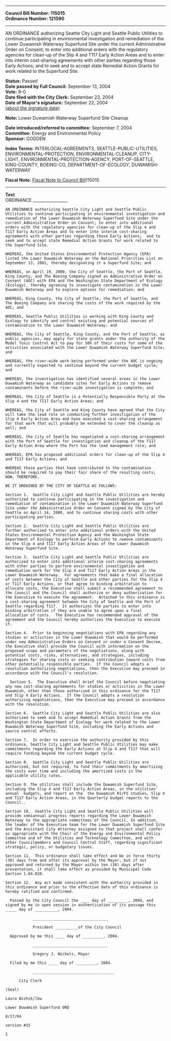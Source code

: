 * * * * *  
  
**Council Bill Number: [](#h0)[](#h2)115015**   
**Ordinance Number: 121590**  
  
* * * * *  
  
AN ORDINANCE authorizing Seattle City Light and Seattle Public Utilities to continue participating in environmental investigation and remediation of the Lower Duwamish Waterway Superfund Site under the current Administrative Order on Consent; to enter into additional orders with the regulatory agencies for clean-up of the Slip 4 and T117 Early Action Areas and to enter into interim cost-sharing agreements with other parties regarding those Early Actions; and to seek and to accept state Remedial Action Grants for work related to the Superfund Site.  
  
**Status:** Passed   
**Date passed by Full Council:** September 13, 2004   
**Vote:** 9-0   
**Date filed with the City Clerk:** September 23, 2004   
**Date of Mayor's signature:** September 22, 2004   
[(about the signature date)](/~public/approvaldate.htm)   
  
**Note:** Lower Duwamish Waterway Superfund Site Cleanup  
  
  
**Date introduced/referred to committee:** September 7, 2004   
**Committee:** Energy and Environmental Policy   
**Sponsor:** GODDEN   
  
**Index Terms:** INTERLOCAL-AGREEMENTS, SEATTLE-PUBLIC-UTILITIES, ENVIRONMENTAL-PROTECTION, ENVIRONMENTAL-CLEANUP, CITY-LIGHT, ENVIRONMENTAL-PROTECTION-AGENCY, PORT-OF-SEATTLE, KING-COUNTY, BOEING-CO, DEPARTMENT-OF-ECOLOGY, DUWAMISH-WATERWAY  
  
**Fiscal Note:** [Fiscal Note to Council Bill](http://clerk.seattle.gov/~public/fnote/115015.htm)[](#h1)[](#h3)115015  
  
* * * * *  
  
**Text**  
    ORDINANCE _________________  
  
    AN ORDINANCE authorizing Seattle City Light and Seattle Public  
    Utilities to continue participating in environmental investigation and  
    remediation of the Lower Duwamish Waterway Superfund Site under the  
    current Administrative Order on Consent; to enter into additional  
    orders with the regulatory agencies for clean-up of the Slip 4 and  
    T117 Early Action Areas and to enter into interim cost-sharing  
    agreements with other parties regarding those Early Actions;  and to  
    seek and to accept state Remedial Action Grants for work related to  
    the Superfund Site.  
  
    WHEREAS, the United States Environmental Protection Agency (EPA)  
    listed the Lower Duwamish Waterway on the National Priorities List on  
    September 13, 2001, thereby designating it a Superfund Site; and  
  
    WHEREAS, on April 19, 2000, the City of Seattle, the Port of Seattle,  
    King County, and The Boeing Company signed an Administrative Order on  
    Consent (AOC) with EPA and the Washington State Department of Ecology  
    (Ecology), thereby agreeing to investigate contamination in the Lower  
    Duwamish Waterway and to explore options for remediation; and  
  
    WHEREAS, King County, the City of Seattle, the Port of Seattle, and  
    The Boeing Company are sharing the costs of the work required by the  
    AOC; and  
  
    WHEREAS, Seattle Public Utilities is working with King County and  
    Ecology to identify and control existing and potential sources of  
    contamination to the Lower Duwamish Waterway; and  
  
    WHEREAS, the City of Seattle, King County, and the Port of Seattle, as  
    public agencies, may apply for state grants under the authority of the  
    Model Toxic Control Act to pay for 50% of their costs for some of the  
    activities associated with the Lower Duwamish Waterway Superfund Site;  
    and  
  
    WHEREAS, the river-wide work being performed under the AOC is ongoing  
    and currently expected to continue beyond the current budget cycle;  
    and  
  
    WHEREAS, the investigation has identified several areas in the Lower  
    Duwamish Waterway as candidate sites for Early Actions to remove  
    contaminants before the river-wide investigation is complete; and  
  
    WHEREAS, the City of Seattle is a Potentially Responsible Party at the  
    Slip 4 and the T117 Early Action Areas; and  
  
    WHEREAS, the City of Seattle and King County have agreed that the City  
    will take the lead role in conducting further investigation of the  
    Slip 4 Early Action Area and have executed a cost-sharing arrangement  
    for that work that will probably be extended to cover the cleanup as  
    well; and  
  
    WHEREAS, the City of Seattle has negotiated a cost-sharing arrangement  
    with the Port of Seattle for investigation and cleanup of the T117  
    Early Action Area where the Port has the lead management role; and  
  
    WHEREAS, EPA has proposed additional orders for clean-up of the Slip 4  
    and T117 Early Actions; and  
  
    WHEREAS those parties that have contributed to the contamination  
    should be required to pay their fair share of the resulting costs;  
    NOW, THEREFORE,  
  
    BE IT ORDAINED BY THE CITY OF SEATTLE AS FOLLOWS:  
  
    Section 1.  Seattle City Light and Seattle Public Utilities are hereby  
    authorized to continue participating in the investigation and  
    remediation of contamination in the Lower Duwamish Waterway Superfund  
    Site under the Administrative Order on Consent signed by the City of  
    Seattle on April 14, 2000, and to continue sharing costs with other  
    participating parties.  
  
    Section 2.  Seattle City Light and Seattle Public Utilities are  
    further authorized to enter into additional orders with the United  
    States Environmental Protection Agency and the Washington State  
    Department of Ecology to perform Early Actions to remove contaminants  
    in the Slip 4 and T117 Early Action Areas of the Lower Duwamish  
    Waterway Superfund Site.  
  
    Section 3.  Seattle City Light and Seattle Public Utilities are  
    authorized to enter into additional interim cost-sharing agreements  
    with other parties to perform environmental investigation and  
    remediation work for the Slip 4 and T117 Early Action Areas in the  
    Lower Duwamish Waterway.  For agreements that make a final allocation  
    of costs between the City of Seattle and other parties for the Slip 4  
    or T117 Early Actions, or that agree to binding arbitration to  
    allocate costs, the Executive shall submit a recommended agreement to  
    the Council and the Council shall authorize or deny authorization for  
    the Executive to execute the agreement.  Attached to this ordinance is  
    a cost-sharing agreement between the City of Seattle and the Port of  
    Seattle regarding T117.  It authorizes the parties to enter into  
    binding arbitration if they are unable to agree upon a final  
    allocation of costs.  The Executive has recommended approval of the  
    agreement and the Council hereby authorizes the Executive to execute  
    it.  
  
    Section 4.  Prior to beginning negotiations with EPA regarding any  
    studies or activities in the Lower Duwamish that would be performed  
    under new Administrative Orders on Consent or under a Consent Decree,  
    the Executive shall provide the Council with information on the  
    proposed scope and parameters of the negotiations, along with  
    potential costs, risks, alternatives, and strategies, including  
    strategies for sharing costs or seeking contribution toward costs from  
    other potentially responsible parties.  If the Council adopts a  
    resolution authorizing negotiations, then the Executive may proceed in  
    accordance with the Council's resolution.  
  
      Section 5.  The Executive shall brief the Council before negotiating  
    any new cost-sharing agreements for studies or activities in the Lower  
    Duwamish, other than those authorized in this ordinance for the T117  
    and Slip 4 Early Actions.  If the Council adopts a resolution  
    authorizing negotiations, then the Executive may proceed in accordance  
    with the resolution.  
  
    Section 6.  Seattle City Light and Seattle Public Utilities are also  
    authorized to seek and to accept Remedial Action Grants from the  
    Washington State Department of Ecology for work related to the Lower  
    Duwamish Waterway Superfund Site, including the Early Actions and  
    source control efforts.  
  
    Section 7.  In order to exercise the authority provided by this  
    ordinance, Seattle City Light and Seattle Public Utilities may make  
    commitments regarding the Early Actions at Slip 4 and T117 that will  
    require funding beyond the current budget cycle.  
  
    Section 8.  Seattle City Light and Seattle Public Utilities are  
    authorized, but not required, to fund their commitments by amortizing  
    the costs over time and including the amortized costs in the  
    applicable utility rates.  
  
    Section 9. The utilities shall include the Duwamish Superfund Site,  
    including the Slip 4 and T117 Early Action Areas, in the utilities'  
    annual  budgets, and report on the  the Duwamish RI/FS studies, Slip 4  
    and T117 Early Action Areas, in the Quarterly budget reports to the  
    Council..  
  
    Section 10.  Seattle City Light and Seattle Public Utilities will  
    provide semiannual progress reports regarding the Lower Duwamish  
    Waterway to the appropriate committees of the Council. In addition,  
    the leader of the Executive team for the Lower Duwamish Superfund Site  
    and the Assistant City Attorney assigned to that project shall confer  
    as appropriate with the Chair of the Energy and Environmental Policy  
    Committee and of the Utilities and Technology Committee, and with  
    other Councilmembers and Council Central Staff, regarding significant  
    strategic, policy, or budgetary issues.  
  
    Section 11.  This ordinance shall take effect and be in force thirty  
    (30) days from and after its approval by the Mayor, but if not  
    approved and returned by the Mayor within ten (10) days after  
    presentation, it shall take effect as provided by Municipal Code  
    Section 1.04.020.  
  
    Section 12.  Any act made consistent with the authority provided in  
    this ordinance and prior to the effective date of this ordinance is  
    hereby ratified and confirmed.  
  
      Passed by the City Council the ____ day of _________, 2004, and  
    signed by me in open session in authentication of its passage this  
    _____ day of __________, 2004.  
  
                _________________________________  
  
                President __________of the City Council  
  
      Approved by me this ____ day of _________, 2004.  
  
                _________________________________  
  
                Gregory J. Nickels, Mayor  
  
      Filed by me this ____ day of _________, 2004.  
  
                ____________________________________  
  
          City Clerk  
  
    (Seal)  
  
    Laura Wishik/lbw  
  
    Lower Duwamish Superfund ORD  
  
    8/17/04  
  
    version #15  
  
    1  

